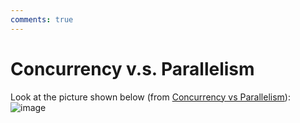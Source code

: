 ```yaml
---
comments: true
---
```


# **Concurrency v.s. Parallelism**

Look at the picture shown below (from [Concurrency vs Parallelism](https://www.baeldung.com/cs/concurrency-vs-parallelism)):
![image](https://user-images.githubusercontent.com/61530469/200766514-273dab9b-e335-4a12-83bd-802135dffff4.png)

